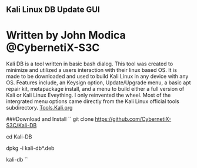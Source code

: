 ## Kali Linux DB Update GUI
#  Written by John Modica @CybernetiX-S3C
 
Kali DB is a tool written in basic bash dialog. This tool was created to minimize and utilized a users interaction with their linux based OS. It is made to be downloaded and used to build Kali Linux in any device with any OS. Features include, an Keysign option, Update/Upgrade menu, a basic apt repair kit, metapackage install, and a menu to build either a full version of Kali or Kali Linux Eveything. I only reinvented the wheel. Most of the intergrated menu options came directly from the Kali Linux official tools subdirectory. [Tools.Kali.org](https://tools.kali.org)


###Download and Install
``
git clone https://github.com/CybernetiX-S3C/Kali-DB

cd Kali-DB

dpkg -i kali-db*.deb

kali-db
``
